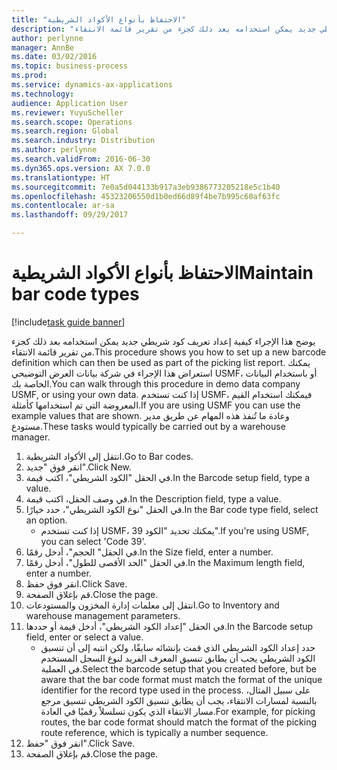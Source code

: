 ```yaml
---
title: "الاحتفاظ بأنواع الأكواد الشريطية"
description: "يوضح هذا الإجراء كيفية إعداد تعريف كود شريطي جديد يمكن استخدامه بعد ذلك كجزء من تقرير قائمة الانتقاء."
author: perlynne
manager: AnnBe
ms.date: 03/02/2016
ms.topic: business-process
ms.prod: 
ms.service: dynamics-ax-applications
ms.technology: 
audience: Application User
ms.reviewer: YuyuScheller
ms.search.scope: Operations
ms.search.region: Global
ms.search.industry: Distribution
ms.author: perlynne
ms.search.validFrom: 2016-06-30
ms.dyn365.ops.version: AX 7.0.0
ms.translationtype: HT
ms.sourcegitcommit: 7e0a5d044133b917a3eb9386773205218e5c1b40
ms.openlocfilehash: 45323206550d1b0ed66d89f4be7b995c60af63fc
ms.contentlocale: ar-sa
ms.lasthandoff: 09/29/2017

---
```

# <a name="maintain-bar-code-types"></a><span data-ttu-id="fac1d-103">الاحتفاظ بأنواع الأكواد الشريطية</span><span class="sxs-lookup"><span data-stu-id="fac1d-103">Maintain bar code types</span></span>

[!include[task guide banner](../../includes/task-guide-banner.md)]

<span data-ttu-id="fac1d-104">يوضح هذا الإجراء كيفية إعداد تعريف كود شريطي جديد يمكن استخدامه بعد ذلك كجزء من تقرير قائمة الانتقاء.</span><span class="sxs-lookup"><span data-stu-id="fac1d-104">This procedure shows you how to set up a new barcode definition which can then be used as part of the picking list report.</span></span> <span data-ttu-id="fac1d-105">يمكنك استعراض هذا الإجراء في شركة بيانات العرض التوضيحي USMF، أو باستخدام البيانات الخاصة بك.</span><span class="sxs-lookup"><span data-stu-id="fac1d-105">You can walk through this procedure in demo data company USMF, or using your own data.</span></span> <span data-ttu-id="fac1d-106">إذا كنت تستخدم USMF، فيمكنك استخدام القيم المعروضة التي تم استخدامها كأمثلة.</span><span class="sxs-lookup"><span data-stu-id="fac1d-106">If you are using USMF you can use the example values that are shown.</span></span> <span data-ttu-id="fac1d-107">وعادة ما تُنفذ هذه المهام عن طريق مدير مستودع.</span><span class="sxs-lookup"><span data-stu-id="fac1d-107">These tasks would typically be carried out by a warehouse manager.</span></span>

1. <span data-ttu-id="fac1d-108">انتقل إلى الأكواد الشريطية.</span><span class="sxs-lookup"><span data-stu-id="fac1d-108">Go to Bar codes.</span></span>
2. <span data-ttu-id="fac1d-109">انقر فوق "جديد".</span><span class="sxs-lookup"><span data-stu-id="fac1d-109">Click New.</span></span>
3. <span data-ttu-id="fac1d-110">في الحقل "الكود الشريطي"، اكتب قيمة.</span><span class="sxs-lookup"><span data-stu-id="fac1d-110">In the Barcode setup field, type a value.</span></span>
4. <span data-ttu-id="fac1d-111">في وصف الحقل، اكتب قيمة.</span><span class="sxs-lookup"><span data-stu-id="fac1d-111">In the Description field, type a value.</span></span>
5. <span data-ttu-id="fac1d-112">في الحقل "نوع الكود الشريطي"، حدد خيارًا.</span><span class="sxs-lookup"><span data-stu-id="fac1d-112">In the Bar code type field, select an option.</span></span>
    * <span data-ttu-id="fac1d-113">إذا كنت تستخدم USMF، يمكنك تحديد "الكود 39".</span><span class="sxs-lookup"><span data-stu-id="fac1d-113">If you're using USMF, you can select 'Code 39'.</span></span>  
6. <span data-ttu-id="fac1d-114">في الحقل" الحجم"، أدخل رقمًا.</span><span class="sxs-lookup"><span data-stu-id="fac1d-114">In the Size field, enter a number.</span></span>
7. <span data-ttu-id="fac1d-115">في الحقل "الحد الأقصى للطول"، أدخل رقمًا.</span><span class="sxs-lookup"><span data-stu-id="fac1d-115">In the Maximum length field, enter a number.</span></span>
8. <span data-ttu-id="fac1d-116">انقر فوق حفظ.</span><span class="sxs-lookup"><span data-stu-id="fac1d-116">Click Save.</span></span>
9. <span data-ttu-id="fac1d-117">قم بإغلاق الصفحة.</span><span class="sxs-lookup"><span data-stu-id="fac1d-117">Close the page.</span></span>
10. <span data-ttu-id="fac1d-118">انتقل إلى معلمات إدارة المخزون والمستودعات.</span><span class="sxs-lookup"><span data-stu-id="fac1d-118">Go to Inventory and warehouse management parameters.</span></span>
11. <span data-ttu-id="fac1d-119">في الحقل "إعداد الكود الشريطي"، أدخل قيمة أو حددها.</span><span class="sxs-lookup"><span data-stu-id="fac1d-119">In the Barcode setup field, enter or select a value.</span></span>
    * <span data-ttu-id="fac1d-120">حدد إعداد الكود الشريطي الذي قمت بإنشائه سابقًا، ولكن انتبه إلى أن تنسيق الكود الشريطي يجب أن يطابق تنسيق المعرف الفريد لنوع السجل المستخدم في العملية.</span><span class="sxs-lookup"><span data-stu-id="fac1d-120">Select the barcode setup that you created before, but be aware that the bar code format must match the format of the unique identifier for the record type used in the process.</span></span> <span data-ttu-id="fac1d-121">على سبيل المثال، بالنسبة لمسارات الانتقاء، يجب أن يطابق تنسيق الكود الشريطي تنسيق مرجع مسار الانتقاء الذي يكون تسلسلاً رقميًا في العادة.</span><span class="sxs-lookup"><span data-stu-id="fac1d-121">For example, for picking routes, the bar code format should match the format of the picking route reference, which is typically a number sequence.</span></span>  
12. <span data-ttu-id="fac1d-122">انقر فوق "حفظ".</span><span class="sxs-lookup"><span data-stu-id="fac1d-122">Click Save.</span></span>
13. <span data-ttu-id="fac1d-123">قم بإغلاق الصفحة.</span><span class="sxs-lookup"><span data-stu-id="fac1d-123">Close the page.</span></span>

